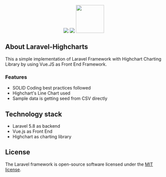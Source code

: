 <p align="center"><img src="https://laravel.com/assets/img/components/logo-laravel.svg">
<img src="https://www.highcharts.com/joomla/media/templates/highsoft_2015/images/logo.svg">
<img src="https://vuejs.org/images/logo.png" height="90"></p>

## About Laravel-Highcharts

This a simple implementation of Laravel Framework with Highchart Charting Library by using Vue.JS as Front End Framework.

### Features
- SOLID Coding best practices followed
- Highchart's Line Chart used
- Sample data is getting seed from CSV directly

## Technology stack
- Laravel 5.8 as backend
- Vue.js as Front End
- Highchart as charting library

## License

The Laravel framework is open-source software licensed under the [MIT license](https://opensource.org/licenses/MIT).
